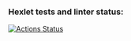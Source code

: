 ### Hexlet tests and linter status:
[![Actions Status](https://github.com/kendudan/frontend-project-lvl2/workflows/hexlet-check/badge.svg)](https://github.com/kendudan/frontend-project-lvl2/actions)